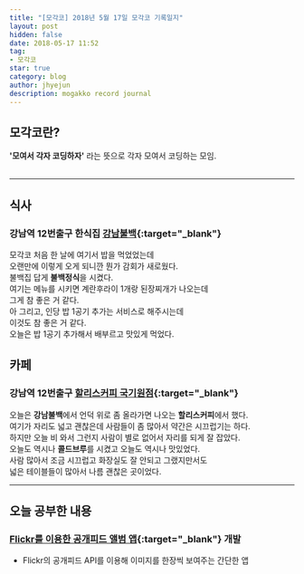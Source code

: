```yaml
---
title: "[모각코] 2018년 5월 17일 모각코 기록일지"
layout: post
hidden: false
date: 2018-05-17 11:52
tag:
- 모각코
star: true
category: blog
author: jhyejun
description: mogakko record journal
---
```


## **모각코란?**
**'모여서 각자 코딩하자'** 라는 뜻으로 각자 모여서 코딩하는 모임.<br>
<br>

---

## **식사**
### 강남역 12번출구 한식집 **[강남불백](https://store.naver.com/restaurants/detail?id=35964491){:target="_blank"}**<br>
모각코 처음 한 날에 여기서 밥을 먹었었는데<br>
오랜만에 이렇게 오게 되니깐 뭔가 감회가 새로웠다.<br>
불백집 답게 **불백정식**을 시켰다.<br>
여기는 메뉴를 시키면 계란후라이 1개랑 된장찌개가 나오는데<br>
그게 참 좋은 거 같다.<br>
아 그리고, 인당 밥 1공기 추가는 서비스로 해주시는데<br>
이것도 참 좋은 거 같다.<br>
오늘은 밥 1공기 추가해서 배부르고 맛있게 먹었다.<br>

## **카페**
### 강남역 12번출구 **[할리스커피 국기원점](https://store.naver.com/restaurants/detail?id=36257335){:target="_blank"}**
오늘은 **강남불백**에서 언덕 위로 좀 올라가면 나오는 **할리스커피**에서 했다.<br>
여기가 자리도 넓고 괜찮은데 사람들이 좀 많아서 약간은 시끄럽기는 하다.<br>
하지만 오늘 비 와서 그런지 사람이 별로 없어서 자리를 되게 잘 잡았다.<br>
오늘도 역시나 **콜드브루**를 시켰고 오늘도 역시나 맛있었다.<br>
사람 많아서 조금 시끄럽고 화장실도 잘 안되고 그랬지만서도<br>
넓은 테이블들이 많아서 나름 괜찮은 곳이었다.<br>

---

## **오늘 공부한 내용**
### **[Flickr를 이용한 공개피드 앨범 앱](https://github.com/jhyejun/HyAlbum){:target="_blank"}** 개발 
- Flickr의 공개피드 API를 이용해 이미지를 한장씩 보여주는 간단한 앱
